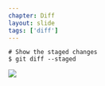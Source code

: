 ```yaml
---
chapter: Diff
layout: slide
tags: ['diff']
---
```


	# Show the staged changes
	$ git diff --staged

<img class="diagram" src="assets/diagrams/git-diff-staged.png">

<!--
Diagram three stage thinking
(Staging -- Repo)
-->